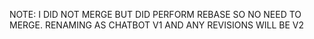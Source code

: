 NOTE: I DID NOT MERGE BUT DID PERFORM REBASE SO NO NEED TO MERGE. RENAMING AS CHATBOT V1 AND ANY REVISIONS WILL BE V2






